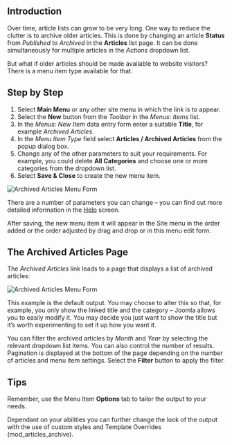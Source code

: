 <!-- Filename: J4.x:How_to_Create_a_Menu_Item_to_View_Archived_Articles / Display title: Archived Articles -->

## Introduction

Over time, article lists can grow to be very long. One way to reduce the
clutter is to archive older articles. This is done by changing an article
**Status** from *Published* to *Archived* in the **Articles** list page. It
can be done simultaneously for multiple articles in the *Actions* dropdown list.

But what if older articles should be made available to website visitors? There
is a menu item type available for that.

## Step by Step

1. Select **Main Menu** or any other site menu in which the link is to appear.
1. Select the **New** button from the *Toolbar* in the *Menus: Items* list.
1. In the *Menus: New Item* data entry form enter a suitable **Title**, for
example *Archived Articles*.
1. In the *Menu Item Type* field select **Articles / Archived Articles** from
the popup dialog box.
1. Change any of the other parameters to suit your requirements. For example,
you could delete **All Categories** and choose one or more categories from
the dropdown list.
1. Select **Save & Close** to create the new menu item.

![Archived Articles Menu Form](../../../en/images/menus/menus-articles-archived.png "Archived Articles Menu Form")

There are a number of parameters you can change – you can find out more
detailed information in the
[Help](jdocmanual?article=help/menu-items/menu-item-article-archived "Menu Item: Archived Article") screen.

After saving, the new menu item it will appear in the Site menu in the order
added or the order adjusted by drag and drop or in this menu edit form.

## The Archived Articles Page

The *Archived Articles* link leads to a page that displays a list of archived
articles:

![Archived Articles Menu Form](../../../en/images/menus/menus-articles-archived-display.png "Archived Articles Menu Form")

This example is the default output. You may choose to alter this so
that, for example, you only show the linked title and the category –
Joomla allows you to easily modify it. You may decide you just want to
show the title but it’s worth experimenting to set it up how you want
it.

You can filter the archived articles by *Month* and *Year* by selecting the
relevant dropdown list items. You can also control the number of results.
Pagination is displayed at the bottom of the page depending on the number of
articles and menu item settings. Select the **Filter** button to apply the
filter.

## Tips

Remember, use the Menu Item **Options** tab to tailor the output to your
needs.

Dependant on your abilities you can further change the look of the
output with the use of custom styles and Template Overrides
(mod_articles_archive).
